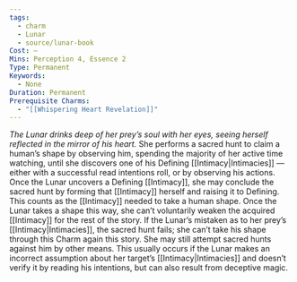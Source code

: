 ```yaml
---
tags:
  - charm
  - Lunar
  - source/lunar-book
Cost: —
Mins: Perception 4, Essence 2
Type: Permanent
Keywords:
  - None
Duration: Permanent
Prerequisite Charms:
  - "[[Whispering Heart Revelation]]"
---
```

*The Lunar drinks deep of her prey’s soul with her eyes, seeing herself reflected in the mirror of his heart.*
She performs a sacred hunt to claim a human’s shape by observing him, spending the majority of her active time watching, until she discovers one of his Defining [[Intimacy|Intimacies]] — either with a successful read intentions roll, or by observing his actions. Once the Lunar uncovers a Defining [[Intimacy]], she may conclude the sacred hunt by forming that [[Intimacy]] herself and raising it to Defining. This counts as the [[Intimacy]] needed to take a human shape. Once the Lunar takes a shape this way, she can’t voluntarily weaken the acquired [[Intimacy]] for the rest of the story. If the Lunar’s mistaken as to her prey’s [[Intimacy|Intimacies]], the sacred hunt fails; she can’t take his shape through this Charm again this story. She may still attempt sacred hunts against him by other means. This usually occurs if the Lunar makes an incorrect assumption about her target’s [[Intimacy|Intimacies]] and doesn’t verify it by reading his intentions, but can also result from deceptive magic.